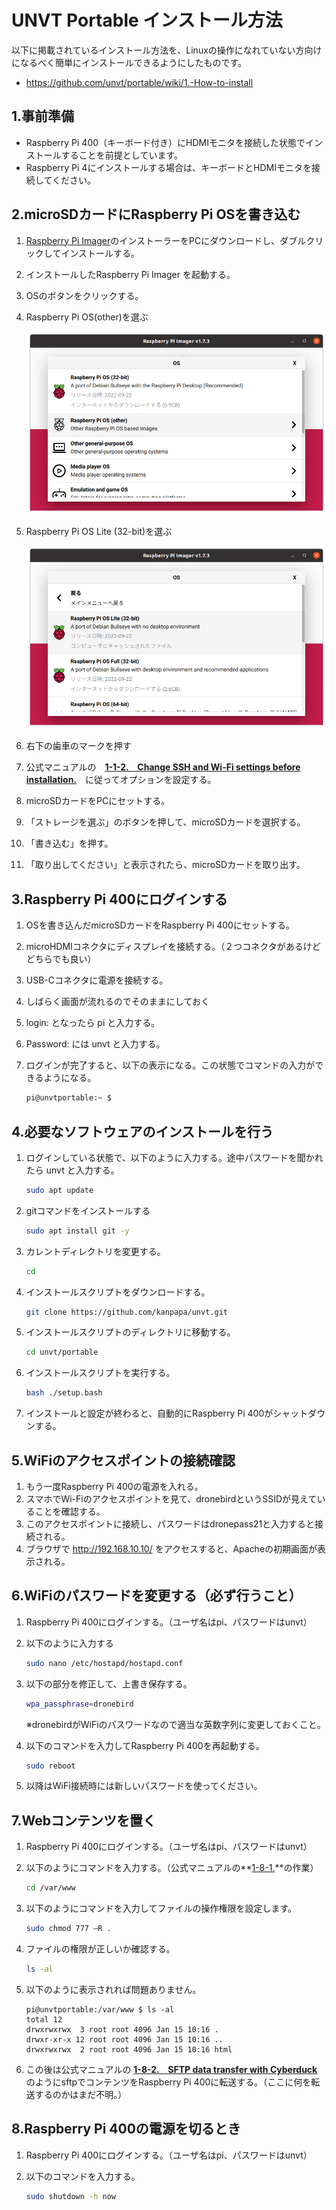 # UNVT Portable インストール方法

以下に掲載されているインストール方法を、Linuxの操作になれていない方向けになるべく簡単にインストールできるようにしたものです。
- https://github.com/unvt/portable/wiki/1.-How-to-install


## 1.事前準備

- Raspberry Pi 400（キーボード付き）にHDMIモニタを接続した状態でインストールすることを前提としています。
- Raspberry Pi 4にインストールする場合は、キーボードとHDMIモニタを接続してください。


## 2.microSDカードにRaspberry Pi OSを書き込む

1. [Raspberry Pi Imager](https://www.raspberrypi.com/software/)のインストーラーをPCにダウンロードし、ダブルクリックしてインストールする。
2. インストールしたRaspberry Pi Imager を起動する。
3. OSのボタンをクリックする。
4. Raspberry Pi OS(other)を選ぶ
    
    ![imager1](images/imager1.png)
    
5. Raspberry Pi OS Lite (32-bit)を選ぶ
    
    ![imager2](images/imager2.png)
    
6. 右下の歯車のマークを押す
7. 公式マニュアルの　**[1-1-2.　Change SSH and Wi-Fi settings before installation.](https://github.com/unvt/portable/wiki/1.-How-to-install#1-1-2change-ssh-and-wi-fi-settings-before-installation)**　に従ってオプションを設定する。
8. microSDカードをPCにセットする。
9. 「ストレージを選ぶ」のボタンを押して、microSDカードを選択する。
10. 「書き込む」を押す。
11. 「取り出してください」と表示されたら、microSDカードを取り出す。

## 3.Raspberry Pi 400にログインする

1. OSを書き込んだmicroSDカードをRaspberry Pi 400にセットする。
2. microHDMIコネクタにディスプレイを接続する。（２つコネクタがあるけどどちらでも良い）
3. USB-Cコネクタに電源を接続する。
4. しばらく画面が流れるのでそのままにしておく
5. login: となったら pi と入力する。
6. Password: には unvt と入力する。
7. ログインが完了すると、以下の表示になる。この状態でコマンドの入力ができるようになる。
    
    ```bash
    pi@unvtportable:~ $
    ```
    

## 4.必要なソフトウェアのインストールを行う

1. ログインしている状態で、以下のように入力する。途中パスワードを聞かれたら unvt と入力する。
    
    ```bash
    sudo apt update
    ```
    
2. gitコマンドをインストールする
    
    ```bash
    sudo apt install git -y
    ```
    
3. カレントディレクトリを変更する。
    
    ```bash
    cd
    ```
    
4. インストールスクリプトをダウンロードする。
    
    ```bash
    git clone https://github.com/kanpapa/unvt.git
    ```
    
5. インストールスクリプトのディレクトリに移動する。
    
    ```bash
    cd unvt/portable
    ```
    
6. インストールスクリプトを実行する。
    
    ```bash
    bash ./setup.bash
    ```
    
7. インストールと設定が終わると、自動的にRaspberry Pi 400がシャットダウンする。

## 5.WiFiのアクセスポイントの接続確認

1. もう一度Raspberry Pi 400の電源を入れる。
2. スマホでWi-Fiのアクセスポイントを見て、dronebirdというSSIDが見えていることを確認する。
3. このアクセスポイントに接続し、パスワードはdronepass21と入力すると接続される。
4. ブラウザで http://192.168.10.10/ をアクセスすると、Apacheの初期画面が表示される。

## 6.WiFiのパスワードを変更する（必ず行うこと）

1. Raspberry Pi 400にログインする。（ユーザ名はpi、パスワードはunvt）
2. 以下のように入力する
    
    ```bash
    sudo nano /etc/hostapd/hostapd.conf
    ```
    
3. 以下の部分を修正して、上書き保存する。
    
    ```bash
    wpa_passphrase=dronebird
    ```
    
    ※dronebirdがWiFiのパスワードなので適当な英数字列に変更しておくこと。
    
4. 以下のコマンドを入力してRaspberry Pi 400を再起動する。
    
    ```bash
    sudo reboot
    ```
    
5. 以降はWiFi接続時には新しいパスワードを使ってください。

## 7.Webコンテンツを置く

1. Raspberry Pi 400にログインする。（ユーザ名はpi、パスワードはunvt）
2. 以下のようにコマンドを入力する。（公式マニュアルの**[1-8-1.](https://github.com/unvt/portable/wiki/1.-How-to-install#1-8-1temporarily-change-permission-on-varwww-to-777)**の作業）
    
    ```bash
    cd /var/www
    ```
    
3. 以下のようにコマンドを入力してファイルの操作権限を設定します。
    
    ```bash
    sudo chmod 777 —R .
    ```
    
4. ファイルの権限が正しいか確認する。
    
    ```bash
    ls -al
    ```
    
5. 以下のように表示されれば問題ありません。
    
    ```
    pi@unvtportable:/var/www $ ls -al
    total 12
    drwxrwxrwx  3 root root 4096 Jan 15 10:16 .
    drwxr-xr-x 12 root root 4096 Jan 15 10:16 ..
    drwxrwxrwx  2 root root 4096 Jan 15 10:16 html
    ```
    
6. この後は公式マニュアルの **[1-8-2.　SFTP data transfer with Cyberduck](https://github.com/unvt/portable/wiki/1.-How-to-install#1-8-2sftp-data-transfer-with-cyberduck)** のようにsftpでコンテンツをRaspberry Pi 400に転送する。（ここに何を転送するのかはまだ不明。）

## 8.Raspberry Pi 400の電源を切るとき

1. Raspberry Pi 400にログインする。（ユーザ名はpi、パスワードはunvt）
2. 以下のコマンドを入力する。
    
    ```bash
    sudo shutdown -h now
    ```
